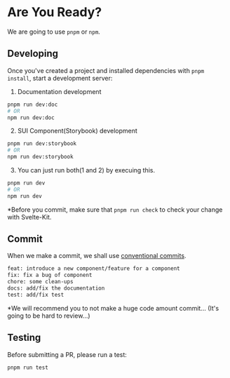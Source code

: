 # Are You Ready?

We are going to use `pnpm` or `npm`.

## Developing

Once you've created a project and installed dependencies with `pnpm install`, start a development server:

1. Documentation development

```bash
pnpm run dev:doc
# OR
npm run dev:doc
```

2. SUI Component(Storybook) development

```bash
pnpm run dev:storybook
# OR
npm run dev:storybook
```

3. You can just run both(1 and 2) by execuing this.

```bash
pnpm run dev
# OR
npm run dev
```

\*Before you commit, make sure that `pnpm run check` to check your change with Svelte-Kit.

## Commit

<p>When we make a commit, we shall use <a href="https://www.conventionalcommits.org/en/v1.0.0/">conventional commits</a>.</p>

```sh
feat: introduce a new component/feature for a component
fix: fix a bug of component
chore: some clean-ups
docs: add/fix the documentation
test: add/fix test
```

\*We will recommend you to not make a huge code amount commit... (It's going to be hard to review...)

## Testing

<p>Before submitting a PR, please run a test:</p>

```sh
pnpm run test
```
